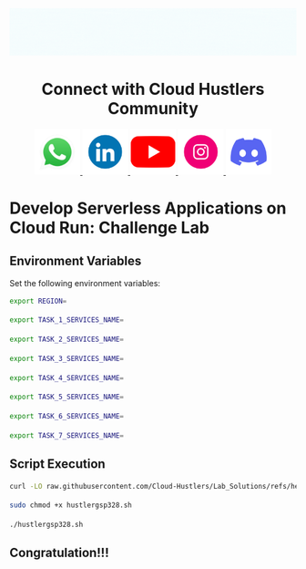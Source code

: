 ![API Gateway Banner](https://raw.githubusercontent.com/Cloud-Hustlers/content/f9a8642976ea21cd234c91239431e41f05264842/gif/12.gif)

<div align="center">
  
# Connect with Cloud Hustlers Community
</div>

<p align="center">
  <a href="https://whatsapp.cloudhustlers.in" target="_blank">
    <img src="https://raw.githubusercontent.com/Cloud-Hustlers/content/main/gif/whatsapp.gif" alt="WhatsApp" width="80">
  </a>
  <a href="https://in.linkedin.com/company/cloud-hustlers" target="_blank">
    <img src="https://raw.githubusercontent.com/Cloud-Hustlers/content/main/gif/linkedin%20gif.gif" alt="LinkedIn" width="80">
  </a>
  <a href="https://www.youtube.com/@CloudHustlers" target="_blank">
    <img src="https://raw.githubusercontent.com/Cloud-Hustlers/content/main/gif/youtube.png" alt="Youtube" width="80">
  </a>
  <a href="https://instagram.com/cloud_hustlers" target="_blank">
    <img src="https://raw.githubusercontent.com/Cloud-Hustlers/content/main/gif/insta.gif" alt="Instagram" width="80">
  </a>
  <a href="https://discord.gg/MdbVq7BJNd" target="_blank">
    <img src="https://raw.githubusercontent.com/Cloud-Hustlers/content/main/gif/discord.gif" alt="GitHub" width="80">
  </a>
</p>


# Develop Serverless Applications on Cloud Run: Challenge Lab

## Environment Variables

Set the following environment variables:

```bash
export REGION=

export TASK_1_SERVICES_NAME=

export TASK_2_SERVICES_NAME=

export TASK_3_SERVICES_NAME=

export TASK_4_SERVICES_NAME=

export TASK_5_SERVICES_NAME=

export TASK_6_SERVICES_NAME=

export TASK_7_SERVICES_NAME=
```

## Script Execution



```bash
curl -LO raw.githubusercontent.com/Cloud-Hustlers/Lab_Solutions/refs/heads/main/Develop%20Serverless%20Applications%20on%20Cloud%20Run%20Challenge%20Lab/hustlergsp328.sh

sudo chmod +x hustlergsp328.sh

./hustlergsp328.sh
```

## Congratulation!!!
